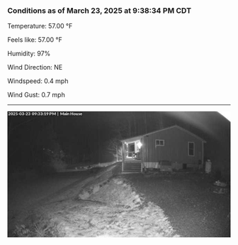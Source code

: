 ### Conditions as of March 23, 2025 at 9:38:34 PM CDT 

Temperature: 57.00 &deg;F

Feels like: 57.00 &deg;F

Humidity: 97%

Wind Direction: NE

Windspeed: 0.4 mph

Wind Gust: 0.7 mph

---

<img src="./images/latest.jpeg"/>

